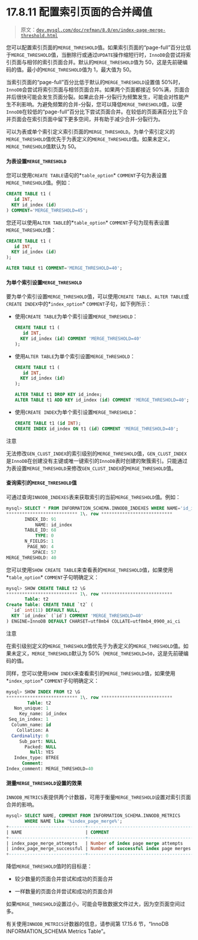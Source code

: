 # 17.8.11 配置索引页面的合并阈值

> 原文：[`dev.mysql.com/doc/refman/8.0/en/index-page-merge-threshold.html`](https://dev.mysql.com/doc/refman/8.0/en/index-page-merge-threshold.html)

您可以配置索引页面的`MERGE_THRESHOLD`值。如果索引页面的“page-full”百分比低于`MERGE_THRESHOLD`值，当删除行或通过`UPDATE`操作缩短行时，`InnoDB`会尝试将索引页面与相邻的索引页面合并。默认的`MERGE_THRESHOLD`值为 50，这是先前硬编码的值。最小的`MERGE_THRESHOLD`值为 1，最大值为 50。

当索引页面的“page-full”百分比低于默认的`MERGE_THRESHOLD`设置值 50%时，`InnoDB`会尝试将索引页面与相邻页面合并。如果两个页面都接近 50%满，页面合并后很快可能会发生页面分裂。如果此合并-分裂行为频繁发生，可能会对性能产生不利影响。为避免频繁的合并-分裂，您可以降低`MERGE_THRESHOLD`值，以便`InnoDB`在较低的“page-full”百分比下尝试页面合并。在较低的页面满百分比下合并页面会在索引页面中留下更多空间，并有助于减少合并-分裂行为。

可以为表或单个索引定义索引页面的`MERGE_THRESHOLD`。为单个索引定义的`MERGE_THRESHOLD`值优先于为表定义的`MERGE_THRESHOLD`值。如果未定义，`MERGE_THRESHOLD`值默认为 50。

#### 为表设置`MERGE_THRESHOLD`

您可以使用`CREATE TABLE`语句的*`table_option`* `COMMENT`子句为表设置`MERGE_THRESHOLD`值。例如：

```sql
CREATE TABLE t1 (
   id INT,
  KEY id_index (id)
) COMMENT='MERGE_THRESHOLD=45';
```

您还可以使用`ALTER TABLE`的*`table_option`* `COMMENT`子句为现有表设置`MERGE_THRESHOLD`值：

```sql
CREATE TABLE t1 (
   id INT,
  KEY id_index (id)
);

ALTER TABLE t1 COMMENT='MERGE_THRESHOLD=40';
```

#### 为单个索引设置`MERGE_THRESHOLD`

要为单个索引设置`MERGE_THRESHOLD`值，可以使用`CREATE TABLE`、`ALTER TABLE`或`CREATE INDEX`中的*`index_option`* `COMMENT`子句，如下例所示：

+   使用`CREATE TABLE`为单个索引设置`MERGE_THRESHOLD`：

    ```sql
    CREATE TABLE t1 (
       id INT,
      KEY id_index (id) COMMENT 'MERGE_THRESHOLD=40'
    );
    ```

+   使用`ALTER TABLE`为单个索引设置`MERGE_THRESHOLD`：

    ```sql
    CREATE TABLE t1 (
       id INT,
      KEY id_index (id)
    );

    ALTER TABLE t1 DROP KEY id_index;
    ALTER TABLE t1 ADD KEY id_index (id) COMMENT 'MERGE_THRESHOLD=40';
    ```

+   使用`CREATE INDEX`为单个索引设置`MERGE_THRESHOLD`：

    ```sql
    CREATE TABLE t1 (id INT);
    CREATE INDEX id_index ON t1 (id) COMMENT 'MERGE_THRESHOLD=40';
    ```

注意

无法修改`GEN_CLUST_INDEX`的索引级别的`MERGE_THRESHOLD`值，`GEN_CLUST_INDEX`是`InnoDB`在创建没有主键或唯一键索引的`InnoDB`表时创建的聚簇索引。只能通过为表设置`MERGE_THRESHOLD`来修改`GEN_CLUST_INDEX`的`MERGE_THRESHOLD`值。

#### 查询索引的`MERGE_THRESHOLD`值

可通过查询`INNODB_INDEXES`表来获取索引的当前`MERGE_THRESHOLD`值。例如：

```sql
mysql> SELECT * FROM INFORMATION_SCHEMA.INNODB_INDEXES WHERE NAME='id_index' \G
*************************** 1\. row ***************************
       INDEX_ID: 91
           NAME: id_index
       TABLE_ID: 68
           TYPE: 0
       N_FIELDS: 1
        PAGE_NO: 4
          SPACE: 57
MERGE_THRESHOLD: 40
```

您可以使用`SHOW CREATE TABLE`来查看表的`MERGE_THRESHOLD`值，如果使用*`table_option`* `COMMENT`子句明确定义：

```sql
mysql> SHOW CREATE TABLE t2 \G
*************************** 1\. row ***************************
       Table: t2
Create Table: CREATE TABLE `t2` (
  `id` int(11) DEFAULT NULL,
  KEY `id_index` (`id`) COMMENT 'MERGE_THRESHOLD=40'
) ENGINE=InnoDB DEFAULT CHARSET=utf8mb4 COLLATE=utf8mb4_0900_ai_ci
```

注意

在索引级别定义的`MERGE_THRESHOLD`值优先于为表定义的`MERGE_THRESHOLD`值。如果未定义，`MERGE_THRESHOLD`默认为 50%（`MERGE_THRESHOLD=50`，这是先前硬编码的值。

同样，您可以使用`SHOW INDEX`来查看索引的`MERGE_THRESHOLD`值，如果使用*`index_option`* `COMMENT`子句明确定义：

```sql
mysql> SHOW INDEX FROM t2 \G
*************************** 1\. row ***************************
        Table: t2
   Non_unique: 1
     Key_name: id_index
 Seq_in_index: 1
  Column_name: id
    Collation: A
  Cardinality: 0
     Sub_part: NULL
       Packed: NULL
         Null: YES
   Index_type: BTREE
      Comment:
Index_comment: MERGE_THRESHOLD=40
```

#### 测量`MERGE_THRESHOLD`设置的效果

`INNODB_METRICS`表提供两个计数器，可用于衡量`MERGE_THRESHOLD`设置对索引页面合并的影响。

```sql
mysql> SELECT NAME, COMMENT FROM INFORMATION_SCHEMA.INNODB_METRICS
       WHERE NAME like '%index_page_merge%';
+-----------------------------+----------------------------------------+
| NAME                        | COMMENT                                |
+-----------------------------+----------------------------------------+
| index_page_merge_attempts   | Number of index page merge attempts    |
| index_page_merge_successful | Number of successful index page merges |
+-----------------------------+----------------------------------------+
```

降低`MERGE_THRESHOLD`值时的目标是：

+   较少数量的页面合并尝试和成功的页面合并

+   一样数量的页面合并尝试和成功的页面合并

如果`MERGE_THRESHOLD`设置过小，可能会导致数据文件过大，因为空页面空间过多。

有关使用`INNODB_METRICS`计数器的信息，请参阅第 17.15.6 节，“InnoDB INFORMATION_SCHEMA Metrics Table”。
